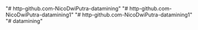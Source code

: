 "# http-github.com-NicoDwiPutra-datamining" 
"# http-github.com-NicoDwiPutra-datamining1" 
"# http-github.com-NicoDwiPutra-datamining1" 
"# datamining" 
